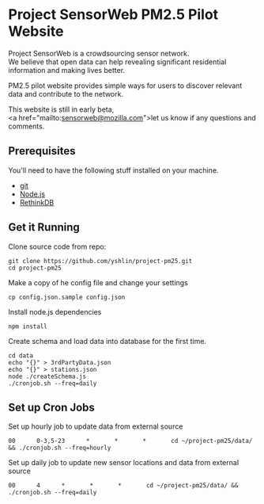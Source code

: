# Project SensorWeb PM2.5 Pilot Website

Project SensorWeb is a crowdsourcing sensor network.  
We believe that open data can help revealing significant residential information and making lives better.

PM2.5 pilot website provides simple ways for users to discover relevant data and contribute to the network.

This website is still in early beta,  
<a href=\"mailto:sensorweb@mozilla.com\">let us know</a> if any questions and comments.


## Prerequisites

You'll need to have the following stuff installed on your machine.
* [git][git]
* [Node.js][node]
* [RethinkDB][rethinkdb]

## Get it Running

Clone source code from repo:
```
git clone https://github.com/yshlin/project-pm25.git
cd project-pm25
```

Make a copy of he config file and change your settings
```
cp config.json.sample config.json
```

Install node.js dependencies
```
npm install
```

Create schema and load data into database for the first time.
```
cd data
echo "{}" > 3rdPartyData.json
echo "{}" > stations.json
node ./createSchema.js
./cronjob.sh --freq=daily
```

## Set up Cron Jobs

Set up hourly job to update data from external source
```
00      0-3,5-23      *       *       *       cd ~/project-pm25/data/ && ./cronjob.sh --freq=hourly
```

Set up daily job to update new sensor locations and data from external source
```
00      4      *       *       *       cd ~/project-pm25/data/ && ./cronjob.sh --freq=daily
```

[node]: http://nodejs.org/
[git]: https://git-scm.com/
[rethinkdb]: https://www.rethinkdb.com/
